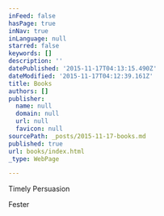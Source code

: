 ```yaml
---
inFeed: false
hasPage: true
inNav: true
inLanguage: null
starred: false
keywords: []
description: ''
datePublished: '2015-11-17T04:13:15.490Z'
dateModified: '2015-11-17T04:12:39.161Z'
title: Books
authors: []
publisher:
  name: null
  domain: null
  url: null
  favicon: null
sourcePath: _posts/2015-11-17-books.md
published: true
url: books/index.html
_type: WebPage

---
```

Timely Persuasion

Fester